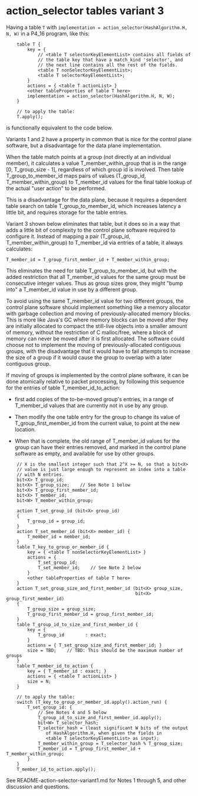 # action_selector tables variant 3

Having a table `T` with `implementation =
action_selector(HashAlgorithm.H, N, W)` in a P4_16 program, like this:

```
    table T {
        key = {
            // <table T selectorKeyElementList> contains all fields of
            // the table key that have a match_kind 'selector', and
            // the next line contains all the rest of the fields.
            <table T nonSelectorKeyElementList>;
            <table T selectorKeyElementList>;
        }
        actions = { <table T actionList> }
        <other tableProperties of table T here>
        implementation = action_selector(HashAlgorithm.H, N, W);
    }

    // to apply the table:
    T.apply();
```

is functionally equivalent to the code below.

Variants 1 and 2 have a property in common that is nice for the
control plane software, but a disadvantage for the data plane
implementation.

When the table match points at a group (not directly at an individual
member), it calculates a value T_member_within_group that is in the
range [0, T_group_size - 1], regardless of which group id is involved.
Then table T_group_to_member_id maps pairs of values (T_group_id,
T_member_within_group) to T_member_id values for the final table
lookup of the actual "user action" to be performed.

This is a disadvantage for the data plane, because it requires a
dependent table search on table T_group_to_member_id, which increases
latency a little bit, and requires storage for the table entries.

Variant 3 shown below eliminates that table, but it does so in a way
that adds a little bit of complexity to the control plane software
required to configure it.  Instead of mapping a pair (T_group_id,
T_member_within_group) to T_member_id via entries of a table, it
always calculates:

    T_member_id = T_group_first_member_id + T_member_within_group;

This eliminates the need for table T_group_to_member_id, but with the
added restriction that all T_member_id values for the same group must
be consecutive integer values.  Thus as group sizes grow, they might
"bump into" a T_member_id value in use by a different group.

To avoid using the same T_member_id value for two different groups,
the control plane software should implement something like a memory
allocator with garbage collection and moving of previously-allocated
memory blocks.  This is more like Java's GC where memory blocks can be
moved after they are initially allocated to compact the still-live
objects into a smaller amount of memory, without the restriction of C
malloc/free, where a block of memory can never be moved after it is
first allocated.  The software could choose not to implement the
moving of previously-allocated contiguous groups, with the
disadvantage that it would have to fail attempts to increase the size
of a group if it would cause the group to overlap with a later
contiguous group.

If moving of groups is implemented by the control plane software, it
can be done atomically relative to packet processing, by following this sequence for the entries of table T_member_id_to_action:

+ first add copies of the to-be-moved group's entries, in a range of
  T_member_id values that are currently not in use by any group.

+ Then modify the one table entry for the group to change its value of
  T_group_first_member_id from the current value, to point at the new
  location.

+ When that is complete, the old range of T_member_id values for the
  group can have their entries removed, and marked in the control
  plane software as empty, and available for use by other groups.

```
    // X is the smallest integer such that 2^X >= N, so that a bit<X>
    // value is just large enough to represent an index into a table
    // with N entries.
    bit<X> T_group_id;
    bit<X> T_group_size;    // See Note 1 below
    bit<X> T_group_first_member_id;
    bit<X> T_member_id;
    bit<W> T_member_within_group;

    action T_set_group_id (bit<X> group_id)
    {
        T_group_id = group_id;
    }
    action T_set_member_id (bit<X> member_id) {
        T_member_id = member_id;
    }
    table T_key_to_group_or_member_id {
        key = { <table T nonSelectorKeyElementList> }
        actions = {
            T_set_group_id;
            T_set_member_id;    // See Note 2 below
        }
        <other tableProperties of table T here>
    }
    action T_set_group_size_and_first_member_id (bit<X> group_size,
                                                 bit<X> group_first_member_id)
    {
        T_group_size = group_size;
        T_group_first_member_id = group_first_member_id;
    }
    table T_group_id_to_size_and_first_member_id {
        key = {
            T_group_id        : exact;
        }
        actions = { T_set_group_size_and_first_member_id; }
        size = TBD;    // TBD: This should be the maximum number of groups
    }
    table T_member_id_to_action {
        key = { T_member_id : exact; }
        actions = { <table T actionList> }
        size = N;
    }

    // to apply the table:
    switch (T_key_to_group_or_member_id.apply().action_run) {
        T_set_group_id: {
            // See Notes 4 and 5 below
            T_group_id_to_size_and_first_member_id.apply();
            bit<W> T_selector_hash;
            T_selector_hash = (least significant W bits of the output
               of HashAlgorithm.H, when given the fields in
               <table T selectorKeyElementList> as input);
            T_member_within_group = T_selector_hash % T_group_size;
            T_member_id = T_group_first_member_id + T_member_within_group;
        }
    }
    T_member_id_to_action.apply();
```

See README-action-selector-variant1.md for Notes 1 through 5, and
other discussion and questions.
